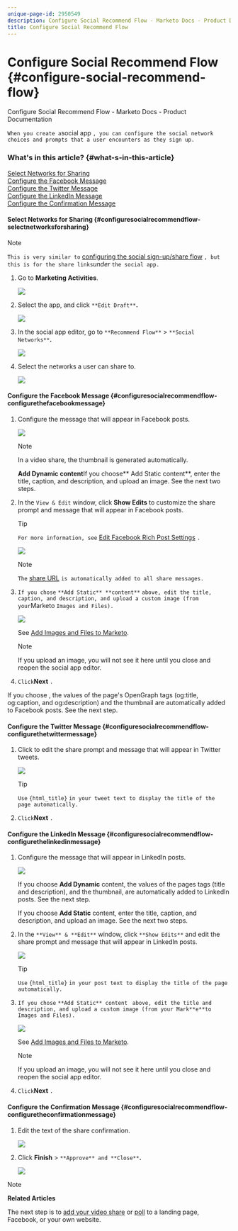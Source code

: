 ```yaml
---
unique-page-id: 2950549
description: Configure Social Recommend Flow - Marketo Docs - Product Documentation
title: Configure Social Recommend Flow
---
```


# Configure Social Recommend Flow {#configure-social-recommend-flow}

Configure Social Recommend Flow - Marketo Docs - Product Documentation

`When you create a`social app `, you can configure the social network choices and prompts that a user encounters as they sign up.`

### What's in this article? {#what-s-in-this-article}

[Select Networks for Sharing](#configuresocialrecommendflow-selectnetworksforsharing)  
[Configure the Facebook Message](#configuresocialrecommendflow-configurethefacebookmessage)  
[Configure the Twitter Message](#configuresocialrecommendflow-configurethetwittermessage)  
[Configure the LinkedIn Message](#configuresocialrecommendflow-configurethelinkedinmessage)  
[Configure the Confirmation Message](#configuresocialrecommendflow-configuretheconfirmationmessage)

#### Select Networks for Sharing {#configuresocialrecommendflow-selectnetworksforsharing}

>[!NOTE]
>
>`This is very similar to` [configuring the social sign-up/share flow](configure-social-sign-up/share-flow.md) `, but this is for the share links`*under* `the social app.`

1. Go to **Marketing Activities**.

   ![](assets/login-marketing-activities-1.png)

1. Select the app, and click `**Edit Draft**`**.**

   ![](assets/image2014-9-22-11-3a51-3a6.png)

1. In the social app editor, go to `**Recommend Flow**` > `**Social Networks**`**.**

   ![](assets/recommendedflow.png)

1. Select the networks a user can share to.

   ![](assets/socialnetworkschoose.png)

#### Configure the Facebook Message {#configuresocialrecommendflow-configurethefacebookmessage}

1. Configure the message that will appear in Facebook posts.

   ![](assets/image2014-9-22-11-3a53-3a21.png)

   >[!NOTE]
   >
   >In a video share, the thumbnail is generated automatically.

   **Add Dynamic content**If you choose** Add Static content**, enter the title, caption, and description, and upload an image. See the next two steps.

1. In the `View & Edit` window, click **Show Edits** to customize the share prompt and message that will appear in Facebook posts.

   >[!TIP]
   >
   >`For more information, see` [Edit Facebook Rich Post Settings](../../../../../welcome-to-marketo-docs/product-docs/demand-generation/facebook/edit-facebook-rich-post-settings.md) `.`

   ![](assets/image2014-9-22-11-3a54-3a36.png)

   >[!NOTE]
   >
   >`The` [share URL](../../../../../welcome-to-marketo-docs/product-docs/demand-generation/social/social-functions/choose-the-share-url-for-a-social-app.md) `is automatically added to all share messages.`

1. `If you chose` `**Add Static** **content**` `above, edit the title, caption, and description, and upload a custom image (from your`Marketo `Images and Files).`

   ![](assets/image2014-9-22-11-3a55-3a14.png)

   See [Add Images and Files to Marketo](../../../../../welcome-to-marketo-docs/product-docs/demand-generation/images-and-files/add-images-and-files-to-marketo.md).

   >[!NOTE]
   >
   >If you upload an image, you will not see it here until you close and reopen the social app editor.

1. `Click`**Next** `.`

If you choose , the values of the page's OpenGraph tags (og:title, og:caption, and og:description) and the thumbnail are automatically added to Facebook posts. See the next step. 

#### Configure the Twitter Message {#configuresocialrecommendflow-configurethetwittermessage}

1. Click to edit the share prompt and message that will appear in Twitter tweets. 

   ![](assets/image2014-9-22-12-3a2-3a40.png)

   >[!TIP]
   >
   >`Use` `{html_title}` `in your tweet text to display the title of the page automatically.`

1. `Click`**Next** `.`

#### Configure the LinkedIn Message {#configuresocialrecommendflow-configurethelinkedinmessage}

1. Configure the message that will appear in LinkedIn posts. 

   ![](assets/image2014-9-22-12-3a3-3a21.png)

   If you choose **Add Dynamic** content, the values of the pages tags (title and description), and the thumbnail, are automatically added to LinkedIn posts. See the next step.

   If you choose **Add Static** content, enter the title, caption, and description, and upload an image. See the next two steps.

1. In the `**View** & **Edit**` window, click `**Show Edits**` and edit the share prompt and message that will appear in LinkedIn posts.

   ![](assets/image2014-9-22-12-3a3-3a38.png)

   >[!TIP]
   >
   >`Use` `{html_title}` `in your post text to display the title of the page automatically.`

1. `If you chose` `**Add Static** content` ` above, edit the title and description, and upload a custom image (from your Mark**e**to Images and Files).`

   ![](assets/image2014-9-22-12-3a4-3a43.png)

   See [Add Images and Files to Marketo](../../../../../welcome-to-marketo-docs/product-docs/demand-generation/images-and-files/add-images-and-files-to-marketo.md).

   >[!NOTE]
   >
   >If you upload an image, you will not see it here until you close and reopen the social app editor.

1. `Click`**Next** `.`

#### Configure the Confirmation Message {#configuresocialrecommendflow-configuretheconfirmationmessage}

1. Edit the text of the share confirmation. 

   ![](assets/image2014-9-22-12-3a5-3a30.png)

1. Click **Finish** > `**Approve** and **Close**`**.**

   ![](assets/image2014-9-22-12-3a5-3a45.png)

>[!NOTE]
>
>**Related Articles**
>
>The next step is to [add your video share](customize-video-share-flow.md) or [poll](../../../../../welcome-to-marketo-docs/product-docs/demand-generation/social/creating-a-poll/create-a-poll.md) to a landing page, Facebook, or your own website.

